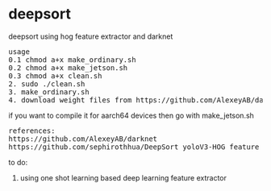 # deepsort
deepsort using hog feature extractor and darknet
<pre>
usage 
0.1 chmod a+x make_ordinary.sh
0.2 chmod a+x make_jetson.sh
0.3 chmod a+x clean.sh
2. sudo ./clean.sh
3. make_ordinary.sh
4. download weight files from https://github.com/AlexeyAB/darknet
</pre>
if you want to compile it for aarch64 devices then go with make_jetson.sh
<pre>
references:
https://github.com/AlexeyAB/darknet
https://github.com/sephirothhua/DeepSort_yoloV3-HOG_feature
</pre>

to do:
1. using one shot learning based deep learning feature extractor
